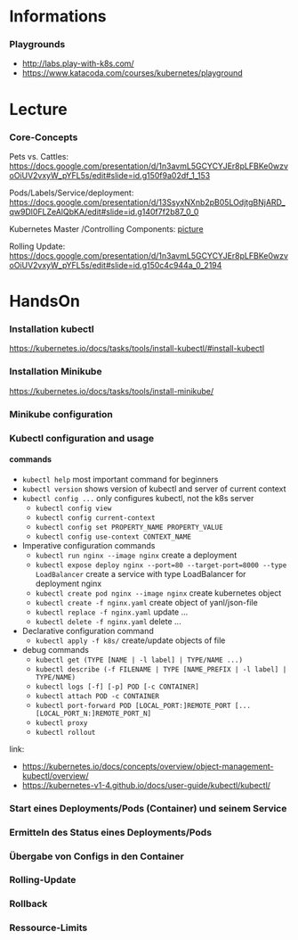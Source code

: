 # Informations
### Playgrounds
- http://labs.play-with-k8s.com/
- https://www.katacoda.com/courses/kubernetes/playground

# Lecture
### Core-Concepts

Pets vs. Cattles: 
https://docs.google.com/presentation/d/1n3avmL5GCYCYJEr8pLFBKe0wzvoOiUV2vxyW_pYFL5s/edit#slide=id.g150f9a02df_1_153

Pods/Labels/Service/deployment:
https://docs.google.com/presentation/d/13SsyxNXnb2pB05LOdjtgBNjARD_qw9Dl0FLZeAlQbKA/edit#slide=id.g140f7f2b87_0_0

Kubernetes Master /Controlling Components:
[picture](kubernetes_architecture.png)

Rolling Update: 
https://docs.google.com/presentation/d/1n3avmL5GCYCYJEr8pLFBKe0wzvoOiUV2vxyW_pYFL5s/edit#slide=id.g150c4c944a_0_2194

# HandsOn
### Installation kubectl
https://kubernetes.io/docs/tasks/tools/install-kubectl/#install-kubectl

### Installation Minikube
https://kubernetes.io/docs/tasks/tools/install-minikube/

### Minikube configuration

### Kubectl configuration and usage

#### commands

- `kubectl help` most important command for beginners
- `kubectl version` shows version of kubectl and server of current context
- `kubectl config ...` only configures kubectl, not the k8s server
  - `kubectl config view` 
  - `kubectl config current-context`
  - `kubectl config set PROPERTY_NAME PROPERTY_VALUE`
  - `kubectl config use-context CONTEXT_NAME`
- Imperative configuration commands
  - `kubectl run nginx --image nginx` create a deployment 
  - `kubectl expose deploy nginx --port=80 --target-port=8000 --type LoadBalancer` create a service with type LoadBalancer for deployment nginx
  - `kubectl create pod nginx --image nginx` create kubernetes object
  - `kubectl create -f nginx.yaml` create object of yanl/json-file
  - `kubectl replace -f nginx.yaml` update ...
  - `kubectl delete -f nginx.yaml` delete ...
- Declarative configuration command
  - `kubectl apply -f k8s/` create/update objects of file
- debug commands
  - `kubectl get (TYPE [NAME | -l label] | TYPE/NAME ...)`
  - `kubectl describe (-f FILENAME | TYPE [NAME_PREFIX | -l label] | TYPE/NAME)`
  - `kubectl logs [-f] [-p] POD [-c CONTAINER]`
  - `kubectl attach POD -c CONTAINER`
  - `kubectl port-forward POD [LOCAL_PORT:]REMOTE_PORT [...[LOCAL_PORT_N:]REMOTE_PORT_N]`
  - `kubectl proxy`
  - `kubectl rollout`

link: 
- https://kubernetes.io/docs/concepts/overview/object-management-kubectl/overview/
- https://kubernetes-v1-4.github.io/docs/user-guide/kubectl/kubectl/

### Start eines Deployments/Pods (Container) und seinem Service


### Ermitteln des Status eines Deployments/Pods

### Übergabe von Configs in den Container

### Rolling-Update

### Rollback

### Ressource-Limits